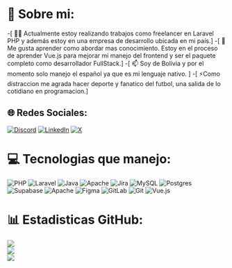 <!--
**Arom7/Arom7** is a ✨ _special_ ✨ repository because its `README.md` (this file) appears on your GitHub profile.

Here are some ideas to get you started:

- 🔭 I’m currently working on ...
- 🌱 I’m currently learning ...
- 👯 I’m looking to collaborate on ...
- 🤔 I’m looking for help with ...
- 💬 Ask me about ...
- 📫 How to reach me: ...
- 😄 Pronouns: ...
- ⚡ Fun fact: ...
-->
# 💫 Sobre mi:
-[ 👩‍💻 Actualmente estoy realizando trabajos como freelancer en Laravel PHP y además estoy en una empresa de desarrollo ubicada en mi país.]
-[ 🧠 Me gusta aprender como abordar mas conocimiento. Estoy en el proceso de aprender Vue.js para mejorar mi manejo del frontend y ser el paquete completo como desarrollador FullStack.]
-[ 📫 Soy de Bolivia y por el momento solo manejo el español ya que es mi lenguaje nativo. ]
-[ ⚡️Como distraccion me agrada hacer deporte y fanatico del futbol, una salida de lo cotidiano en programacion.]


## 🌐 Redes Sociales:
[![Discord](https://img.shields.io/badge/Discord-%237289DA.svg?logo=discord&logoColor=white)](https://discord.gg/1235962931108118550) [![LinkedIn](https://img.shields.io/badge/LinkedIn-%230077B5.svg?logo=linkedin&logoColor=white)](https://linkedin.com/in/www.linkedin.com/in/alan-mora-vargas) [![X](https://img.shields.io/badge/X-black.svg?logo=X&logoColor=white)](https://x.com/@AromGio) 

# 💻 Tecnologias que manejo:
![PHP](https://img.shields.io/badge/php-%23777BB4.svg?style=plastic&logo=php&logoColor=white) ![Laravel](https://img.shields.io/badge/laravel-%23FF2D20.svg?style=plastic&logo=laravel&logoColor=white) ![Java](https://img.shields.io/badge/java-%23ED8B00.svg?style=plastic&logo=openjdk&logoColor=white) ![Apache](https://img.shields.io/badge/apache-%23D42029.svg?style=plastic&logo=apache&logoColor=white) ![Jira](https://img.shields.io/badge/jira-%230A0FFF.svg?style=plastic&logo=jira&logoColor=white) ![MySQL](https://img.shields.io/badge/mysql-4479A1.svg?style=plastic&logo=mysql&logoColor=white) ![Postgres](https://img.shields.io/badge/postgres-%23316192.svg?style=plastic&logo=postgresql&logoColor=white) ![Supabase](https://img.shields.io/badge/Supabase-3ECF8E?style=plastic&logo=supabase&logoColor=white) ![Apache](https://img.shields.io/badge/apache-%23D42029.svg?style=plastic&logo=apache&logoColor=white) ![Figma](https://img.shields.io/badge/figma-%23F24E1E.svg?style=plastic&logo=figma&logoColor=white) ![GitLab](https://img.shields.io/badge/gitlab-%23181717.svg?style=plastic&logo=gitlab&logoColor=white) ![Git](https://img.shields.io/badge/git-%23F05033.svg?style=plastic&logo=git&logoColor=white) ![Vue.js](https://img.shields.io/badge/vue.js-%2335495e.svg?style=plastic&logo=vuedotjs&logoColor=%234FC08D)
# 📊 Estadisticas GitHub:
![](https://github-readme-stats.vercel.app/api?username=Arom7&theme=dark&hide_border=false&include_all_commits=true&count_private=true)<br/>
![](https://github-readme-streak-stats.herokuapp.com/?user=Arom7&theme=dark&hide_border=false)<br/>
![](https://github-readme-stats.vercel.app/api/top-langs/?username=Arom7&theme=dark&hide_border=false&include_all_commits=true&count_private=true&layout=compact)


<!-- Proudly created with GPRM ( https://gprm.itsvg.in ) -->
